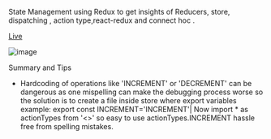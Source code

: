 State Management using Redux to get insights of Reducers, store, dispatching , action type,react-redux and  connect hoc . 

[Live](https://siddharth-react-redux-first-implementation.surge.sh)




![image](https://res.cloudinary.com/df2q7cryi/image/upload/v1613770917/main.cp_nzourx.png)


Summary and Tips

* Hardcoding of operations like 'INCREMENT' or 'DECREMENT' can be dangerous as one mispelling can make the debugging process worse so the solution is to create a file inside store where export variables example: export const INCREMENT='INCREMENT'| Now import * as actionTypes from '<>' so easy to use actionTypes.INCREMENT hassle free from spelling mistakes.
